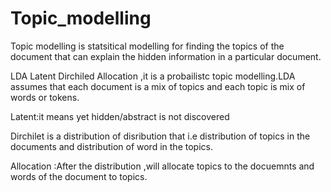 # Topic_modelling
Topic modelling is statsitical modelling for finding the topics of the  document  that can explain the hidden information in a particular document.

LDA Latent Dirchiled Allocation ,it is a probailistc topic modelling.LDA assumes that each document is a mix of topics and each topic is mix of words or tokens.

Latent:it means yet hidden/abstract is not discovered

Dirchilet is a distribution of disribution that i.e  distribution  of topics in the documents and distribution of word in the topics.

Allocation :After the distribution ,will allocate topics to the docuemnts and words of the document to topics.
